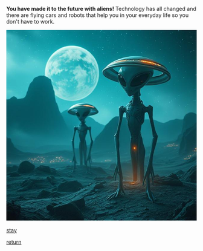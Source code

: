 **You have made it to the future with aliens!** Technology has all changed and there are flying cars and robots that help you in your everyday life so you don't have to work.

![alien](../Unknown.jpg)

[stay](stay.md)

[return](return.md)
